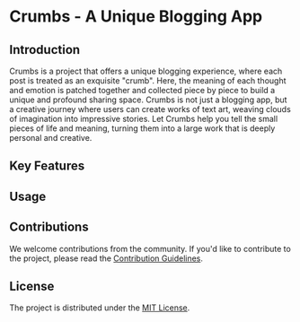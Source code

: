 # Crumbs - A Unique Blogging App
## Introduction
Crumbs is a project that offers a unique blogging experience, where each post is treated as an exquisite "crumb". Here, the meaning of each thought and emotion is patched together and collected piece by piece to build a unique and profound sharing space. Crumbs is not just a blogging app, but a creative journey where users can create works of text art, weaving clouds of imagination into impressive stories. Let Crumbs help you tell the small pieces of life and meaning, turning them into a large work that is deeply personal and creative.
## Key Features
## Usage
## Contributions
We welcome contributions from the community. If you'd like to contribute to the project, please read the [Contribution Guidelines](DEMO.md).

## License
The project is distributed under the [MIT License](Demo).